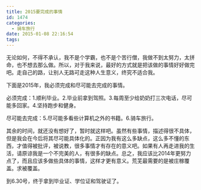 ```yaml
---
title: 2015要完成的事情
id: 1474
categories:
  - 骑车旅行
date: 2015-01-08 22:16:54
tags:
---
```


无论如何，不得不承认，我不是个学霸，也不是个苦行僧，我做不到太努力，太拼命，也不想去那么做。所以，对于我来说，最好的方式就是把该做的事情好好做完吧。走自己的路，让别人无路可走这种人生意义，终究不适合我。

下面是2015年，我必须完成和尽可能去完成的事情。

必须完成：1.顺利毕业。2.毕业前拿到驾照。3.每周至少给奶奶打三次电话，尽可能多回家。4.坚持跑步和健身。

尽可能去完成：5.尽可能多看些计算机之外的书籍。6.骑车旅行。

其余的时间，就还没有想好了，暂时就这样吧。虽然有些事情，描述得很不具体，但是我会在今后将其尽可能具体化的。正因为我有这么多缺点，这么多不懂的东西，才值得被批评，被说教，很多事情才有存在的意义吧。如果有人再走进我的生活，请原谅我是一个不完美的人，有很多的缺点。总之，我应该比2014年更努力点了，而且应该多做些具体的事情，这样才更有意义。荒芜最需要的是被庄稼覆盖。求被覆盖。

到6.30号，终于拿到毕业证、学位证和驾驶证了。